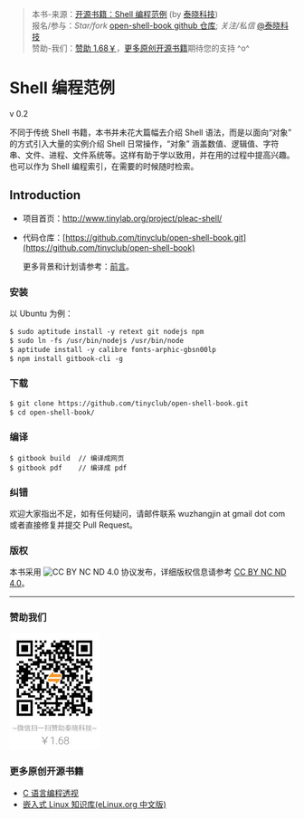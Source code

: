 > 本书-来源：[开源书籍：Shell 编程范例](http://www.tinylab.org/project/pleac-shell/) (by [泰晓科技](http://tinylab.org))<br>
> 报名/参与：*Star/fork* [open-shell-book github 仓库](https://github.com/tinyclub/open-shell-book); *关注/私信* [@泰晓科技](http://weibo.com/tinylaborg)<br>
> 赞助-我们：[赞助 1.68￥](#donate)，[更多原创开源书籍](#more)期待您的支持 ^o^ <br>


# Shell 编程范例

v 0.2

不同于传统 Shell 书籍，本书并未花大篇幅去介绍 Shell 语法，而是以面向“对象” 的方式引入大量的实例介绍 Shell 日常操作，“对象” 涵盖数值、逻辑值、字符串、文件、进程、文件系统等。这样有助于学以致用，并在用的过程中提高兴趣。也可以作为 Shell 编程索引，在需要的时候随时检索。

## Introduction

- 项目首页：<http://www.tinylab.org/project/pleac-shell/>
- 代码仓库：[https://github.com/tinyclub/open-shell-book.git](https://github.com/tinyclub/open-shell-book)

    更多背景和计划请参考：[前言](zh/preface/01-chapter1.markdown)。

### 安装

以 Ubuntu 为例：

    $ sudo aptitude install -y retext git nodejs npm
    $ sudo ln -fs /usr/bin/nodejs /usr/bin/node
    $ aptitude install -y calibre fonts-arphic-gbsn00lp
    $ npm install gitbook-cli -g

### 下载

    $ git clone https://github.com/tinyclub/open-shell-book.git
    $ cd open-shell-book/

### 编译

    $ gitbook build  // 编译成网页
    $ gitbook pdf    // 编译成 pdf

### 纠错

欢迎大家指出不足，如有任何疑问，请邮件联系 wuzhangjin at gmail dot com 或者直接修复并提交 Pull Request。

### 版权

本书采用 ![CC BY NC ND 4.0](http://i.creativecommons.org/l/by-nc-nd/4.0/88x31.png) 协议发布，详细版权信息请参考 [CC BY NC ND 4.0](http://creativecommons.org/licenses/by-nc-nd/4.0/)。

<hr>

### 赞助我们

<span id="donate"><img src="pic/tinylab-sponsor-1.68.jpg" width="160"/></span>

### 更多原创开源书籍

* [C 语言编程透视](http://tinylab.gitbooks.io/cbook/)
* [嵌入式 Linux 知识库(eLinux.org 中文版)](http://tinylab.gitbooks.io/elinux/)
